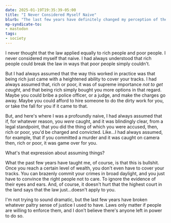 ```yaml
---
date: 2025-01-19T19:35:39-05:00
title: "I Never Considered Myself Naive"
blurb: "The last few years have definitely changed my perception of the world"
mp-syndicate-to:
- mastodon
tags:
- society
---
```


I never thought that the law applied equally to rich people and poor people.
I never considered myself that naive.  I had always understood that rich
people could break the law in ways that poor people simply couldn't.

But I had always assumed that the way this worked in practice was that being
rich just came with a heightened ability to cover your tracks.  I had always
assumed that, rich or poor, it was of supreme importance *not to get
caught*, and that being rich simply bought you more options in that regard.
Maybe you could bribe a police officer, or a judge, and make the charges go
away.  Maybe you could afford to hire someone to do the dirty work for you,
or take the fall for you if it came to that.

But, and here's where I was a profoundly naive, I had always assumed that
if, for whatever reason, you *were* caught, and it was blindingly clear,
from a legal standpoint, that you did the thing of which you were accused,
then, rich or poor, you'd be charged and convicted.  Like...I had always
assumed, for example, that if you committed a murder and it was caught on
camera then, rich or poor, it was game over for you.

What's that expression about assuming things?

What the past few years have taught me, of course, is that this is bullshit.
Once you reach a certain level of wealth, you don't even have to cover your
tracks.  You can brazenly commit your crimes in broad daylight, and you just
have to convince the right people not to care.  To ignore the evidence of
their eyes and ears.  And, of course, it doesn't hurt that the highest court
in the land says that the law just...doesn't apply to you.

I'm not trying to sound dramatic, but the last few years have broken
whatever paltry sense of justice I used to have.  Laws only matter if people
are willing to enforce them, and I don't believe there's anyone left in
power to do so.
